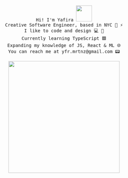 <p align="center">
  <br>
  <samp>
    Hi! I'm Yafira <img src="https://media.giphy.com/media/XYyxh0R1XilajMWB8X/giphy.gif" height="50px">
      <br>Creative Software Engineer, based in NYC 🌸 ⚡️
        <br>I like to code and design 💻 🎨
    <br>Currently learning TypeScript 🟦
    <br>Expanding my knowledge of JS, React & ML 🌐
    <br>You can reach me at yfr.mrtnz@gmail.com 📟
    <br>
    <br>
    <img src="https://yafira.github.io/assets/gadgets.png" width="350px" align="center">
  </samp>
</p>
